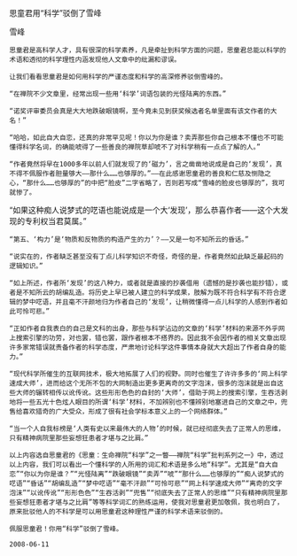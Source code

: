 思童君用“科学”驳倒了雪峰

雪峰


    思童君是高科学人才，具有很深的科学素养，凡是牵扯到科学方面的问题，思童君总能以科学的术语和透彻的科学理性内涵发现他人文章中的纰漏和谬误。

    让我们看看思童君是如何用科学的严谨态度和科学的高深修养驳倒雪峰的。

    “在禅院不少文章里，经常出现一些用‘科学’词语包装的光怪陆离的东西。”

    “诺奖评审委员会真是大大地跌破眼镜啊，至今竟未见到获奖候选者名单里面有该文作者的大名！”

    “哈哈，如此自大自恋，还真的非常罕见呢！你以为你是谁？卖弄那些你自己根本不懂也不可能懂得科学名词，的确能唬得了一些善良的禅院草却唬不了对科学稍有一点点了解的人。”

    “作者竟然将早在1000多年以前人们就发现了的‘磁力’，言之凿凿地说成是自己的‘发现’，真不得不佩服作者胆量够大——那什么……也够厚的。”——在此感谢思童君的善良和仁慈及恻隐之心，“那什么……也够厚的”的中把“脸皮”二字省略了，否则若写成“雪峰的脸皮也够厚的”，我可就惨了。

   “如果这种痴人说梦式的呓语也能说成是一个大‘发现’，那么恭喜作者——这个大发现的专利权当君莫属。”

    “第五、‘构力’是‘物质和反物质的构造产生的力’？——又是一句不知所云的昏话。”

    “说实在的，作者缺乏甚至没有丁点儿科学知识不奇怪，奇怪的是，作者竟然如此缺乏最起码的逻辑知识。”

    “如上所述，作者所‘发现’的这八种力，或者就是直接的抄袭借用（遗憾的是抄袭也能抄错），或者是不知所云的胡编乱造。将历史上早已被人建立的科学成果，肢解为既不符合科学有不符合逻辑的梦中呓语，并且毫不汗颜地归为作者自己的‘发现’，让稍微懂得一点儿科学的人感到作者如此可怜可悲。”

    “正如作者自我表白的自己是文科的出身，那些与科学沾边的文章的‘科学’材料的来源不外乎网上搜索引擎的功劳，对也罢，错也罢，跟作者根本不搭界的。因此我不会因作者的相关文章出现许多家常错误就责备作者的科学态度，严肃地讨论科学这件事情本身就大大超出了作者自身的能力。”

    “现代科学所催生的互联网技术，极大地拓展了人们的视野。同时也催生了许许多多的‘网上科学速成大师’，进而给这个无所不包的大网制造出更多更离奇的文字泡沫，很多的泡沫就是出自这些大师的辗转相传以讹传讹。这些形形色色的自封的‘大师’，借助于网上的搜索引擎，生吞活剥地将一些五光十色炫人眼目的所谓‘科学’材料，不加辨别也不懂辨别地塞进自己的文章之中，兜售给喜欢猎奇的广大受众，形成了很有社会学标本意义上的一个网络群体。”

    “当一个人自我标榜是‘人类有史以来最伟大的人物’的时候，就已经彻底失去了正常人的思维，只有精神病院里那些妄想狂患者才堪与之比肩。”

    以上内容选自思童君的《思童：生命禅院“科学”之一瞥——禅院“科学”批判系列之一》中，透过以上内容，我们可以看出一个懂科学的人所用的词汇和术语是多么地“科学”。尤其是“自大自恋”“你以为你是谁？”“光怪陆离”“跌破眼镜”“卖弄”“唬”“那什么……也够厚的”“痴人说梦式的呓语”“昏话”“胡编乱造”“梦中呓语”“毫不汗颜”“可怜可悲”“网上科学速成大师”“离奇的文字泡沫”“以讹传讹”“形形色色”“生吞活剥”“兜售”“彻底失去了正常人的思维”“只有精神病院里那些妄想狂患者才堪与之比肩”等等科学词汇的熟练运用，使我对思童君更加敬佩，我也明白了，原来批驳他人的不科学是可以用思童君这种理性严谨的科学术语来驳倒的。

    佩服思童君！你用“科学”驳倒了雪峰。

    2008-06-11



